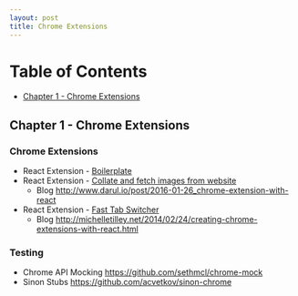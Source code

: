 ```yaml
---
layout: post
title: Chrome Extensions
---
```


# Table of Contents
  * [Chapter 1 - Chrome Extensions](#chapter-1)

## Chapter 1 - Chrome Extensions<a id="chapter-1"></a>

### Chrome Extensions

* React Extension - [Boilerplate](https://www.npmjs.com/package/react-chrome-extension-boilerplate)
* React Extension - [Collate and fetch images from website](https://github.com/darul75/fetchme)
    * Blog http://www.darul.io/post/2016-01-26_chrome-extension-with-react
* React Extension - [Fast Tab Switcher](https://github.com/BinaryMuse/chrome-fast-tab-switcher)
    * Blog http://michelletilley.net/2014/02/24/creating-chrome-extensions-with-react.html

### Testing

* Chrome API Mocking https://github.com/sethmcl/chrome-mock
* Sinon Stubs https://github.com/acvetkov/sinon-chrome